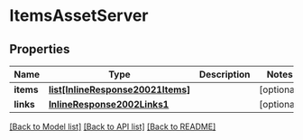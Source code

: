 # ItemsAssetServer

## Properties
Name | Type | Description | Notes
------------ | ------------- | ------------- | -------------
**items** | [**list[InlineResponse20021Items]**](InlineResponse20021Items.md) |  | [optional] 
**links** | [**InlineResponse2002Links1**](InlineResponse2002Links1.md) |  | [optional] 

[[Back to Model list]](../README.md#documentation-for-models) [[Back to API list]](../README.md#documentation-for-api-endpoints) [[Back to README]](../README.md)


